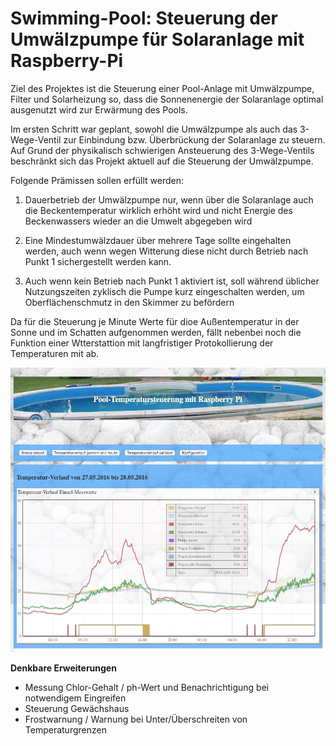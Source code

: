 Swimming-Pool: Steuerung der Umwälzpumpe für Solaranlage mit Raspberry-Pi
========

Ziel des Projektes ist die Steuerung einer Pool-Anlage mit Umwälzpumpe, Filter und Solarheizung so,
dass die Sonnenenergie der Solaranlage optimal ausgenutzt wird zur Erwärmung des Pools.

Im ersten Schritt war geplant, sowohl die Umwälzpumpe als auch das 3-Wege-Ventil zur Einbindung bzw. Überbrückung der Solaranlage zu steuern.
Auf Grund der physikalisch schwierigen Ansteuerung des 3-Wege-Ventils beschränkt sich das Projekt aktuell auf die Steuerung der Umwälzpumpe.

Folgende Prämissen sollen erfüllt werden:

1. Dauerbetrieb der Umwälzpumpe nur, wenn über die Solaranlage auch die Beckentemperatur wirklich erhöht wird und nicht Energie des Beckenwassers wieder an die Umwelt abgegeben wird

2. Eine Mindestumwälzdauer über mehrere Tage sollte eingehalten werden, auch wenn wegen Witterung diese nicht durch Betrieb nach Punkt 1 sichergestellt werden kann.

3. Auch wenn kein Betrieb nach Punkt 1 aktiviert ist, soll während üblicher Nutzungszeiten zyklisch die Pumpe kurz eingeschalten werden, um Oberflächenschmutz in den Skimmer zu befördern

Da für die Steuerung je Minute Werte für dioe Außentemperatur in der Sonne und im Schatten aufgenommen werden,
fällt nebenbei noch die Funktion einer Wtterstattion mit langfristiger Protokollierung der Temperaturen mit ab.

![Alt text](app/assets/images/poolsteuerung.jpg?raw=true "Temperatur-Verlauf mit Schaltzeiten")

<b>Denkbare Erweiterungen</b>
- Messung Chlor-Gehalt / ph-Wert und Benachrichtigung bei notwendigem Eingreifen
- Steuerung Gewächshaus
- Frostwarnung / Warnung bei Unter/Überschreiten von Temperaturgrenzen

